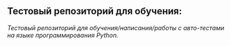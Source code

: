 ## Тестовый репозиторий для обучения:
_Тестовый репозиторий для обучения/написания/работы с авто-тестами на языке программирования Python._

